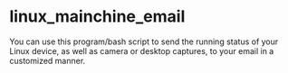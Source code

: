# linux_mainchine_email
You can use this program/bash script to send the running status of your Linux device, as well as camera or desktop captures, to your email in a customized manner.
